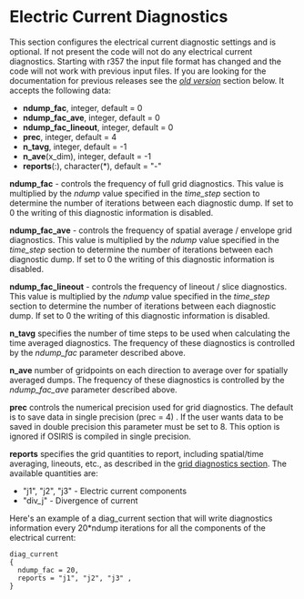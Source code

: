 # Electric Current Diagnostics

This section configures the electrical current diagnostic settings and is optional. If not present the code will not do any electrical current diagnostics. Starting with r357 the input file format has changed and the code will not work with previous input files. If you are looking for the documentation for previous releases see the [*old version*](#old_version) section below. It accepts the following data:

- **ndump_fac**, integer, default = 0
- **ndump_fac_ave**, integer, default = 0
- **ndump_fac_lineout**, integer, default = 0
- **prec**, integer, default = 4
- **n_tavg**, integer, default = -1
- **n_ave**(x_dim), integer, default = -1
- **reports**(:), character(\*), default = "-"

**ndump_fac** - controls the frequency of full grid diagnostics. This
value is multiplied by the *ndump* value specified in the *time_step*
section to determine the number of iterations between each diagnostic
dump. If set to 0 the writing of this diagnostic information is
disabled.

**ndump_fac_ave** - controls the frequency of spatial average / envelope
grid diagnostics. This value is multiplied by the *ndump* value
specified in the *time_step* section to determine the number of
iterations between each diagnostic dump. If set to 0 the writing of this
diagnostic information is disabled.

**ndump_fac_lineout** - controls the frequency of lineout / slice
diagnostics. This value is multiplied by the *ndump* value specified in
the *time_step* section to determine the number of iterations between
each diagnostic dump. If set to 0 the writing of this diagnostic
information is disabled.

**n_tavg** specifies the number of time steps to be used when
calculating the time averaged diagnostics. The frequency of these
diagnostics is controlled by the *ndump_fac* parameter described above.

**n_ave** number of gridpoints on each direction to average over for
spatially averaged dumps. The frequency of these diagnostics is
controlled by the *ndump_fac_ave* parameter described above.

**prec** controls the numerical precision used for grid diagnostics. The
default is to save data in single precision (prec = 4) . If the user
wants data to be saved in double precision this parameter must be set to
8. This option is ignored if OSIRIS is compiled in single precision.

**reports** specifies the grid quantities to report, including
spatial/time averaging, lineouts, etc., as described in the [grid
diagnostics section](:Reference_Guide:_Grid_Diagnostics "wikilink"). The
available quantities are:

- "j1", "j2", "j3" - Electric current components
- "div_j" - Divergence of current

Here's an example of a diag_current section that will write diagnostics
information every 20\*ndump iterations for all the components of the
electrical current:

```text
diag_current
{
  ndump_fac = 20,
  reports = "j1", "j2", "j3" , 
}
```
